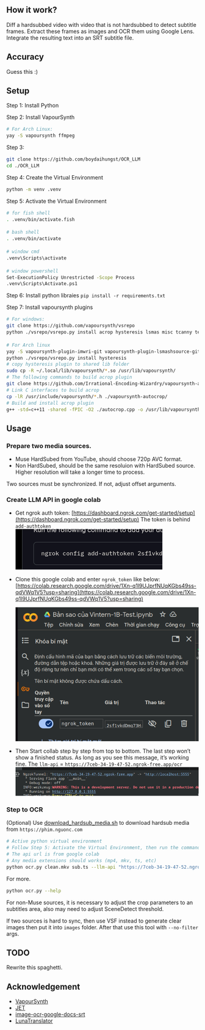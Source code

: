 ## How it work?

Diff a hardsubbed video with video that is not hardsubbed to detect subtitle frames.
Extract these frames as images and OCR them using Google Lens.
Integrate the resulting text into an SRT subtitle file.

## Accuracy

Guess this :)

## Setup

Step 1: Install Python

Step 2: Install VapourSynth

```sh
# For Arch Linux:
yay -S vapoursynth ffmpeg
```

Step 3:

```sh
git clone https://github.com/boydaihungst/OCR_LLM
cd ./OCR_LLM
```

Step 4: Create the Virtual Environment

```sh
python -m venv .venv
```

Step 5: Activate the Virtual Environment

```sh
# for fish shell
. .venv/bin/activate.fish

# bash shell
. .venv/bin/activate

# window cmd
.venv\Scripts\activate

# window powershell
Set-ExecutionPolicy Unrestricted -Scope Process
.venv\Scripts\Activate.ps1

```

Step 6: Install python libraies
`pip install -r requirements.txt`

Step 7: Install vapoursynth plugins

```sh
# For windows:
git clone https://github.com/vapoursynth/vsrepo
python ./vsrepo/vsrepo.py install acrop hysteresis lsmas misc tcanny tedgemask resize2 imwri

# For Arch linux
yay -S vapoursynth-plugin-imwri-git vapoursynth-plugin-lsmashsource-git vapoursynth-plugin-misc-git vapoursynth-plugin-resize2-git vapoursynth-plugin-tcanny-git vapoursynth-plugin-tedgemask-git
python ./vsrepo/vsrepo.py install hysteresis
# copy hysteresis plugin to shared lib folder
sudo cp -R ~/.local/lib/vapoursynth/*.so /usr/lib/vapoursynth/
# The following commands to build acrop plugin
git clone https://github.com/Irrational-Encoding-Wizardry/vapoursynth-autocrop
# Link C interfaces to build acrop
cp -lR /usr/include/vapoursynth/*.h ./vapoursynth-autocrop/
# Build and install acrop plugin
g++ -std=c++11 -shared -fPIC -O2 ./autocrop.cpp -o /usr/lib/vapoursynth/libautocrop.so
```

## Usage

### Prepare two media sources.

- Muse HardSubed from YouTube, should choose 720p AVC format.
- Non HardSubed, should be the same resoluion with HardSubed source. Higher resolution will take a longer time to process.

Two sources must be synchronized. If not, adjust offset arguments.

### Create LLM API in google colab

- Get ngrok auth token: [https://dashboard.ngrok.com/get-started/setup](https://dashboard.ngrok.com/get-started/setup)
  The token is behind `add-authtoken`
  ![ngrok token](assets/2025-02-06-19-31-20.png)

- Clone this google colab and enter `ngrok_token` like below:
  [https://colab.research.google.com/drive/1Xn-q1l9UJprfNUqKGbs49ss-qdVWq1V5?usp=sharing](https://colab.research.google.com/drive/1Xn-q1l9UJprfNUqKGbs49ss-qdVWq1V5?usp=sharing)

  ![](assets/2025-02-06-19-32-50.png)

- Then Start collab step by step from top to bottom.
  The last step won’t show a finished status. As long as you see this message, it’s working fine.
  The `llm-api` = `https://7ceb-34-19-47-52.ngrok-free.app/ocr`
  ![](assets/2025-02-06-19-41-00.png)

### Step to OCR

(Optional) Use [download_hardsub_media.sh](./download_hardsub_media.sh) to download hardsub media from `https://phim.nguonc.com`

```sh
# Active python virtual environment
# Follow Step 5: Activate the Virtual Environment, then run the command below to ocr
# The api url is from google colab
# Any media extensions should works (mp4, mkv, ts, etc)
python ocr.py clean.mkv sub.ts --llm-api "https://7ceb-34-19-47-52.ngrok-free.app/ocr"
```

For more.

```sh
python ocr.py --help
```

For non-Muse sources, it is necessary to adjust the crop parameters to an subtitles area, also may need to adjust SceneDetect threshold.

If two sources is hard to sync, then use VSF instead to generate clear images then put it into `images` folder. After that use this tool with `--no-filter` args.

## TODO

Rewrite this spaghetti.

## Acknowledgement

- [VapourSynth](https://www.vapoursynth.com/doc/index.html)
- [JET](https://github.com/Jaded-Encoding-Thaumaturgy)
- [image-ocr-google-docs-srt](https://github.com/Abu3safeer/image-ocr-google-docs-srt)
- [LunaTranslator](https://github.com/HIllya51/LunaTranslator/blob/main/LunaTranslator/LunaTranslator/ocrengines/googlelens.py)

